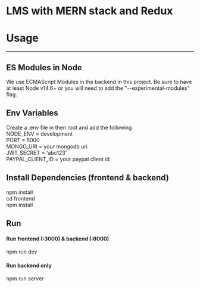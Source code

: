 # LMS with MERN stack and Redux
# Usage
---
## ES Modules in Node  
We use ECMAScript Modules in the backend in this project. Be sure to have at least Node v14.6+ or you will need to add the "--experimental-modules" flag.  

## Env Variables  
Create a .env file in then root and add the following  
  NODE_ENV = development  
  PORT = 5000  
  MONGO_URI = your mongodb uri  
  JWT_SECRET = 'abc123'  
  PAYPAL_CLIENT_ID = your paypal client id  

## Install Dependencies (frontend & backend)
  npm install  
  cd frontend  
  npm install  
  
## Run
  #### Run frontend (:3000) & backend (:8000)
  npm run dev

  #### Run backend only
  npm run server
